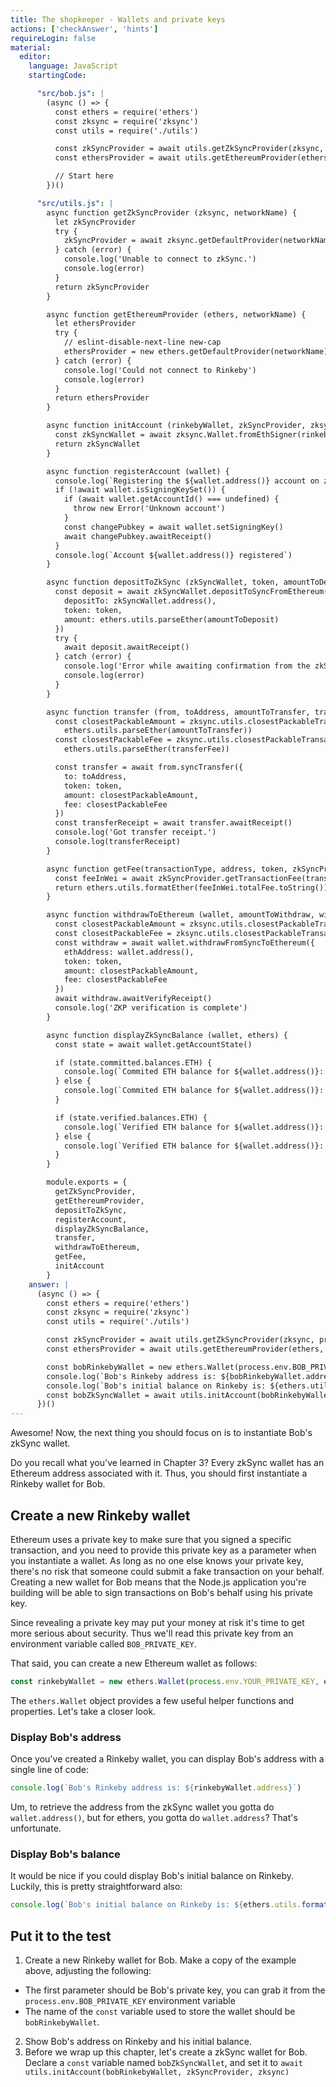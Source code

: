 ```yaml
---
title: The shopkeeper - Wallets and private keys
actions: ['checkAnswer', 'hints']
requireLogin: false
material:
  editor:
    language: JavaScript
    startingCode:

      "src/bob.js": |
        (async () => {
          const ethers = require('ethers')
          const zksync = require('zksync')
          const utils = require('./utils')

          const zkSyncProvider = await utils.getZkSyncProvider(zksync, process.env.NETWORK_NAME)
          const ethersProvider = await utils.getEthereumProvider(ethers, process.env.NETWORK_NAME)

          // Start here
        })()

      "src/utils.js": |
        async function getZkSyncProvider (zksync, networkName) {
          let zkSyncProvider
          try {
            zkSyncProvider = await zksync.getDefaultProvider(networkName)
          } catch (error) {
            console.log('Unable to connect to zkSync.')
            console.log(error)
          }
          return zkSyncProvider
        }

        async function getEthereumProvider (ethers, networkName) {
          let ethersProvider
          try {
            // eslint-disable-next-line new-cap
            ethersProvider = new ethers.getDefaultProvider(networkName)
          } catch (error) {
            console.log('Could not connect to Rinkeby')
            console.log(error)
          }
          return ethersProvider
        }

        async function initAccount (rinkebyWallet, zkSyncProvider, zksync) {
          const zkSyncWallet = await zksync.Wallet.fromEthSigner(rinkebyWallet, zkSyncProvider)
          return zkSyncWallet
        }

        async function registerAccount (wallet) {
          console.log(`Registering the ${wallet.address()} account on zkSync`)
          if (!await wallet.isSigningKeySet()) {
            if (await wallet.getAccountId() === undefined) {
              throw new Error('Unknown account')
            }
            const changePubkey = await wallet.setSigningKey()
            await changePubkey.awaitReceipt()
          }
          console.log(`Account ${wallet.address()} registered`)
        }

        async function depositToZkSync (zkSyncWallet, token, amountToDeposit, ethers) {
          const deposit = await zkSyncWallet.depositToSyncFromEthereum({
            depositTo: zkSyncWallet.address(),
            token: token,
            amount: ethers.utils.parseEther(amountToDeposit)
          })
          try {
            await deposit.awaitReceipt()
          } catch (error) {
            console.log('Error while awaiting confirmation from the zkSync operators.')
            console.log(error)
          }
        }

        async function transfer (from, toAddress, amountToTransfer, transferFee, token, zksync, ethers) {
          const closestPackableAmount = zksync.utils.closestPackableTransactionAmount(
            ethers.utils.parseEther(amountToTransfer))
          const closestPackableFee = zksync.utils.closestPackableTransactionFee(
            ethers.utils.parseEther(transferFee))

          const transfer = await from.syncTransfer({
            to: toAddress,
            token: token,
            amount: closestPackableAmount,
            fee: closestPackableFee
          })
          const transferReceipt = await transfer.awaitReceipt()
          console.log('Got transfer receipt.')
          console.log(transferReceipt)
        }

        async function getFee(transactionType, address, token, zkSyncProvider, ethers) {
          const feeInWei = await zkSyncProvider.getTransactionFee(transactionType, address, token)
          return ethers.utils.formatEther(feeInWei.totalFee.toString())
        }

        async function withdrawToEthereum (wallet, amountToWithdraw, withdrawalFee, token, zksync, ethers) {
          const closestPackableAmount = zksync.utils.closestPackableTransactionAmount(ethers.utils.parseEther(amountToWithdraw))
          const closestPackableFee = zksync.utils.closestPackableTransactionFee(ethers.utils.parseEther(withdrawalFee))
          const withdraw = await wallet.withdrawFromSyncToEthereum({
            ethAddress: wallet.address(),
            token: token,
            amount: closestPackableAmount,
            fee: closestPackableFee
          })
          await withdraw.awaitVerifyReceipt()
          console.log('ZKP verification is complete')
        }

        async function displayZkSyncBalance (wallet, ethers) {
          const state = await wallet.getAccountState()

          if (state.committed.balances.ETH) {
            console.log(`Commited ETH balance for ${wallet.address()}: ${ethers.utils.formatEther(state.committed.balances.ETH)}`)
          } else {
            console.log(`Commited ETH balance for ${wallet.address()}: 0`)
          }

          if (state.verified.balances.ETH) {
            console.log(`Verified ETH balance for ${wallet.address()}: ${ethers.utils.formatEther(state.verified.balances.ETH)}`)
          } else {
            console.log(`Verified ETH balance for ${wallet.address()}: 0`)
          }
        }

        module.exports = {
          getZkSyncProvider,
          getEthereumProvider,
          depositToZkSync,
          registerAccount,
          displayZkSyncBalance,
          transfer,
          withdrawToEthereum,
          getFee,
          initAccount
        }
    answer: |
      (async () => {
        const ethers = require('ethers')
        const zksync = require('zksync')
        const utils = require('./utils')

        const zkSyncProvider = await utils.getZkSyncProvider(zksync, process.env.NETWORK_NAME)
        const ethersProvider = await utils.getEthereumProvider(ethers, process.env.NETWORK_NAME)

        const bobRinkebyWallet = new ethers.Wallet(process.env.BOB_PRIVATE_KEY, ethersProvider)
        console.log(`Bob's Rinkeby address is: ${bobRinkebyWallet.address}`)
        console.log(`Bob's initial balance on Rinkeby is: ${ethers.utils.formatEther(await bobRinkebyWallet.getBalance())}`)
        const bobZkSyncWallet = await utils.initAccount(bobRinkebyWallet, zkSyncProvider, zksync)
      })()
---
```


Awesome! Now, the next thing you should focus on is to instantiate Bob's zkSync wallet.

Do you recall what you've learned in Chapter 3? Every zkSync wallet has an Ethereum address associated with it. Thus, you should first instantiate a Rinkeby wallet for Bob.

## Create a new Rinkeby wallet

Ethereum uses a private key to make sure that you signed a specific transaction, and you need to provide this private key as a parameter when you instantiate a wallet. As long as no one else knows your private key, there's no risk that someone could submit a fake transaction on your behalf. Creating a new wallet for Bob means that the Node.js application you're building will be able to sign transactions on Bob's behalf using his private key.

Since revealing a private key may put your money at risk it's time to get more serious about security. Thus we'll read this private key from an environment variable called `BOB_PRIVATE_KEY`.

That said, you can create a new Ethereum wallet as follows:

```JavaScript
const rinkebyWallet = new ethers.Wallet(process.env.YOUR_PRIVATE_KEY, ethersProvider)
```

The `ethers.Wallet` object provides a few useful helper functions and properties. Let's take a closer look.

### Display Bob's address

Once you've created a Rinkeby wallet, you can display Bob's address with a single line of code:

```JavaScript
console.log(`Bob's Rinkeby address is: ${rinkebyWallet.address}`)
```

Um, to retrieve the address from the zkSync wallet you gotta do `wallet.address()`, but for ethers, you gotta do `wallet.address`? That's unfortunate.

### Display Bob's balance

It would be nice if you could display Bob's initial balance on Rinkeby. Luckily, this is pretty straightforward also:

```JavaScript
console.log(`Bob's initial balance on Rinkeby is: ${ethers.utils.formatEther(await rinkebyWallet.getBalance())}`)
```

## Put it to the test

1. Create a new Rinkeby wallet for Bob. Make a copy of the example above, adjusting the following:
  * The first parameter should be Bob's private key, you can grab it from the `process.env.BOB_PRIVATE_KEY` environment variable
  * The name of the `const` variable used to store the wallet should be `bobRinkebyWallet`.
2. Show Bob's address on Rinkeby and his initial balance.
3. Before we wrap up this chapter, let's create a zkSync wallet for Bob. Declare a `const` variable named `bobZkSyncWallet`, and set it to `await utils.initAccount(bobRinkebyWallet, zkSyncProvider, zksync)`
